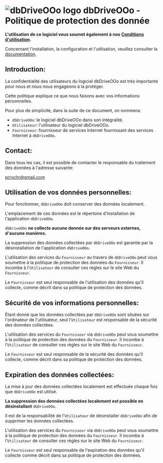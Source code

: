 # ![dbDriveOOo logo][1] dbDriveOOo - Politique de protection des donnée

**L'utilisation de ce logiciel vous soumet également à nos [Conditions d'utilisation][2].**

Concernant l'installation, la configuration et l'utilisation, veuillez consulter la [documentation][3].

## Introduction:

La confidentialité des utilisateurs du logiciel dbDriveOOo est très importante pour nous et nous nous engageons à la protéger.

Cette politique explique ce que nous faisons avec vos informations personnelles.

Pour plus de simplicité, dans la suite de ce document, on nommera:
- `dbDriveOOo`:  le logiciel dbDriveOOo dans son intégralité.
- `Utilisateur`: l'utilisateur du logiciel dbDriveOOo.
- `Fournisseur`: fournisseur de services Internet fournissant des services Internet à `dbDriveOOo`.

## Contact:

Dans tous les cas, il est possible de contacter le responsable du traitement des données à l'adresse suivante:

prrvchr@gmail.com

## Utilisation de vos données personnelles:

Pour fonctionner, `dbDriveOOo` doit conserver des données localement.

L'emplacement de ces données est le répertoire d'installation de l'application `dbDriveOOo`.

`dbDriveOOo` **ne collecte aucune donnée sur des serveurs externes, d'aucune manières.**

La suppression des données collectées par `dbDriveOOo` est garantie par la désinstallation de l'application `dbDriveOOo`.

L'utilisation des services du `Fournisseur` au travers de `dbDriveOOo` peut vous soumettre à la politique de protection des données du `Fournisseur`. Il incombe à l'`Utilisateur` de consulter ces règles sur le site Web du `Fournisseur`.

Le `Fournisseur` est seul responsable de l'utilisation des données qu'il collecte, comme décrit dans sa politique de protection des données.

## Sécurité de vos informations personnelles:

Étant donné que les données collectées par `dbDriveOOo` sont situées sur l'ordinateur de l'utilisateur, seul l'`Utilisateur` est responsable de la sécurité des données collectées.

L'utilisation des services du `Fournisseur` via `dbDriveOOo` peut vous soumettre à la politique de protection des données du `Fournisseur`. Il incombe à l'`Utilisateur` de consulter ces règles sur le site Web du `Fournisseur`.

Le `Fournisseur` est seul responsable de la sécurité des données qu'il collecte, comme décrit dans sa politique de protection des données.

## Expiration des données collectées:

La mise à jour des données collectées localement est effectuée chaque fois que `dbDriveOOo` est utilisé.

**La suppression des données collectées localement est possible en désinstallant** `dbDriveOOo`.

Il est de la responsabilité de l'`Utilisateur` de désinstaller `dbDriveOOo` afin de supprimer les données collectées.

L'utilisation des services du `Fournisseur` via `dbDriveOOo` peut vous soumettre à la politique de protection des données du `Fournisseur`. Il incombe à l'`Utilisateur` de consulter ces règles sur le site Web du `Fournisseur`.

Le `Fournisseur` est seul responsable de l'expiration des données qu'il collecte comme décrit dans sa politique de protection des données.

[1]: <https://prrvchr.github.io/dbDriveOOo/img/dbDriveOOo.png>
[2]: <https://prrvchr.github.io/dbDriveOOo/source/dbDriveOOo/registration/TermsOfUse_fr>
[3]: <https://prrvchr.github.io/dbDriveOOo/README_fr>
